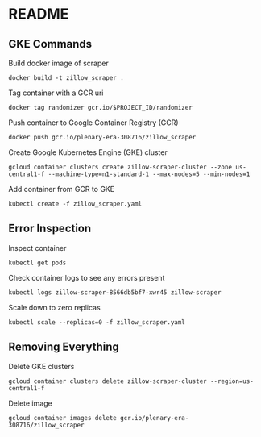 # README
## GKE Commands ##
Build docker image of scraper
```
docker build -t zillow_scraper .
```
Tag container with a GCR uri
```
docker tag randomizer gcr.io/$PROJECT_ID/randomizer
```
Push container to Google Container Registry (GCR)
```
docker push gcr.io/plenary-era-308716/zillow_scraper
```
Create Google Kubernetes Engine (GKE) cluster
```
gcloud container clusters create zillow-scraper-cluster --zone us-central1-f --machine-type=n1-standard-1 --max-nodes=5 --min-nodes=1
```
Add container from GCR to GKE
```
kubectl create -f zillow_scraper.yaml
```
## Error Inspection ##
Inspect container
```
kubectl get pods
```
Check container logs to see any errors present
```
kubectl logs zillow-scraper-8566db5bf7-xwr45 zillow-scraper
```
Scale down to zero replicas
```
kubectl scale --replicas=0 -f zillow_scraper.yaml
```
## Removing Everything ##
Delete GKE clusters
```
gcloud container clusters delete zillow-scraper-cluster --region=us-central1-f
```
Delete image
```
gcloud container images delete gcr.io/plenary-era-308716/zillow_scraper
```
